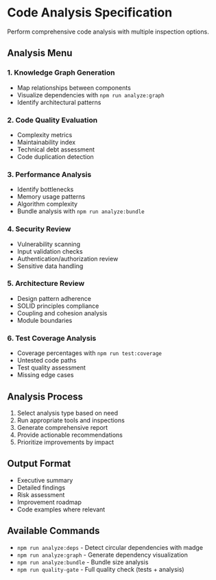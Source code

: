 # Code Analysis Specification

Perform comprehensive code analysis with multiple inspection options.

## Analysis Menu

### 1. Knowledge Graph Generation

- Map relationships between components
- Visualize dependencies with `npm run analyze:graph`
- Identify architectural patterns

### 2. Code Quality Evaluation

- Complexity metrics
- Maintainability index
- Technical debt assessment
- Code duplication detection

### 3. Performance Analysis

- Identify bottlenecks
- Memory usage patterns
- Algorithm complexity
- Bundle analysis with `npm run analyze:bundle`

### 4. Security Review

- Vulnerability scanning
- Input validation checks
- Authentication/authorization review
- Sensitive data handling

### 5. Architecture Review

- Design pattern adherence
- SOLID principles compliance
- Coupling and cohesion analysis
- Module boundaries

### 6. Test Coverage Analysis

- Coverage percentages with `npm run test:coverage`
- Untested code paths
- Test quality assessment
- Missing edge cases

## Analysis Process

1. Select analysis type based on need
2. Run appropriate tools and inspections
3. Generate comprehensive report
4. Provide actionable recommendations
5. Prioritize improvements by impact

## Output Format

- Executive summary
- Detailed findings
- Risk assessment
- Improvement roadmap
- Code examples where relevant

## Available Commands

- `npm run analyze:deps` - Detect circular dependencies with madge
- `npm run analyze:graph` - Generate dependency visualization
- `npm run analyze:bundle` - Bundle size analysis
- `npm run quality-gate` - Full quality check (tests + analysis)
